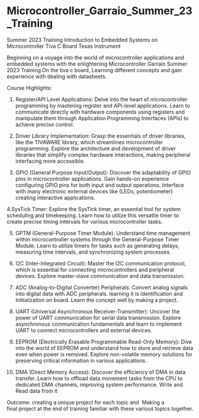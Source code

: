 # Microcontroller_Garraio_Summer_23_Training
Summer 2023 Training Introduction to Embedded Systems on Microcontroller Tiva C Board Texas Instrument 

Beginning on a voyage into the world of microcontroller applications and embedded systems with the enlightening Microcontroller Garraio Summer 2023 Training.On the tiva c board, Learning different concepts and gain experience with dealing with datasheets.


Course Highlights:

1. Register/API Level Applications:
Delve into the heart of microcontroller programming by mastering register and API-level applications. Learn to communicate directly with hardware components using registers and manipulate them through Application Programming Interfaces (APIs) to achieve precise control.

2. Driver Library Implementation:
Grasp the essentials of driver libraries, like the TIVAWARE library, which streamlines microcontroller programming. Explore the architecture and development of driver libraries that simplify complex hardware interactions, making peripheral interfacing more accessible.

3. GPIO (General Purpose Input/Output):
Discover the adaptability of GPIO pins in microcontroller applications. Gain hands-on experience configuring GPIO pins for both input and output operations. Interface with many electronic external devices like (LEDs, potentiometer) creating interactive applications.

4.SysTick Timer:
Explore the SysTick timer, an essential tool for system scheduling and timekeeping. Learn how to utilize this versatile timer to create precise timing intervals for various microcontroller tasks.

5. GPTM (General-Purpose Timer Module):
Understand time management within microcontroller systems through the General-Purpose Timer Module. Learn to utilize timers for tasks such as generating delays, measuring time intervals, and synchronizing system processes.

6. I2C (Inter-Integrated Circuit):
Master the I2C communication protocol, which is essential for connecting microcontrollers and peripheral devices. Explore master-slave communication and data transmission.

7. ADC (Analog-to-Digital Converter) Peripherals:
Convert analog signals into digital data with ADC peripherals. learning it is identification and Initialization on board. Learn the concept well by making a project. 

8. UART (Universal Asynchronous Receiver-Transmitter):
Uncover the power of UART communication for serial data transmission. Explore asynchronous communication fundamentals and learn to implement UART to connect microcontrollers and external devices.

9. EEPROM (Electrically Erasable Programmable Read-Only Memory):
Dive into the world of EEPROM and understand how to store and retrieve data even when power is removed. Explore non-volatile memory solutions for preserving critical information in various applications.

10. DMA (Direct Memory Access):
Discover the efficiency of DMA in data transfer. Learn how to offload data movement tasks from the CPU to dedicated DMA channels, improving system performance. Write and Read data from it

Outcome:
creating a unique project for each topic and  Making a final project at the end of training familiar with these various topics together.
